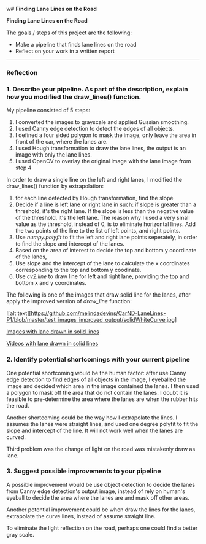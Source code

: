 w# **Finding Lane Lines on the Road** 

**Finding Lane Lines on the Road**

The goals / steps of this project are the following:
* Make a pipeline that finds lane lines on the road
* Reflect on your work in a written report


[//]: # (Image References)

[image1]: ./examples/grayscale.jpg "Grayscale"

---

### Reflection

### 1. Describe your pipeline. As part of the description, explain how you modified the draw_lines() function.

My pipeline consisted of 5 steps:

1. I converted the images to grayscale and applied Gussian smoothing. 
2. I used Canny edge detection to detect the edges of all objects. 
3. I defined a four sided polygon to mask the image, only leave the area in front of the car, where the lanes are.
4. I used Hough transformation to draw the lane lines, the output is an image with only the lane lines. 
5. I used OpenCV to overlay the original image with the lane image from step 4

In order to draw a single line on the left and right lanes, I modified the draw_lines() function by extrapolation:
1. for each line detected by Hough transformation, find the slope
2. Decide if a line is left lane or right lane in such: if slope is greater than a threshold, it's the right lane. 
If the slope is less than the negative value of the threshold, it's the left lane. The reason why I used a very small value as the threshold, 
instead of 0, is to eliminate horizontal lines. Add the two points of the line to the list of left points, and right points. 
3. Use *numpy.polyfit* to fit the left and right lane points seperately, in order to find the slope and intercept of the lanes. 
4. Based on the area of interest to decide the top and bottom y coordinate of the lanes, 
5. Use slope and the intercept of the lane to calculate the x coordinates corresponding to the top and bottom y coodinate.
6. Use *cv2.line* to draw line for left and right lane, providing the top and bottom x and y coordinates. 

The following is one of the images that draw solid line for the lanes, after apply the improved version of *draw_line* function:

![alt text][https://github.com/melindadevins/CarND-LaneLines-P1/blob/master/test_images_improved_output/solidWhiteCurve.jpg]

[Images with lane drawn in solid lines](https://github.com/melindadevins/CarND-LaneLines-P1/tree/master/test_images_improved_output)

[Videos with lane drawn in solid lines](https://github.com/melindadevins/CarND-LaneLines-P1/tree/master/test_videos_improved_output)


### 2. Identify potential shortcomings with your current pipeline

One potential shortcoming would be the human factor: after use Canny edge detection to find edges of all objects in the image, 
I eyeballed the image and decided which area in the image contained the lanes. 
I then used a polygon to mask off the area that do not contain the lanes. 
I doubt it is feasible to pre-determine the area where the lanes are when the rubber hits the road. 

Another shortcoming could be the way how I extrapolate the lines. I assumes the lanes were straight lines, 
and used one degree polyfit to fit the slope and intercept of the line. It will not work well when the lanes are curved. 

Third problem was the change of light on the road was mistakenly draw as lane. 

### 3. Suggest possible improvements to your pipeline

A possible improvement would be use object detection to decide the lanes from Canny edge detection's output image, 
instead of rely on human's eyeball to decide the area where the lanes are and mask off other areas.

Another potential improvement could be when draw the lines for the lanes, extrapolate the curve lines, instead of assume straight line. 

To eliminate the light reflection on the road, perhaps one could find a better gray scale. 